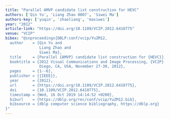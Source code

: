 ```yaml
---
title: "Parallel AMVP candidate list construction for HEVC"
authors: ['Qin Yu', 'Liang Zhao 0007', 'Siwei Ma']
authors-key: ['yuqin', 'zhaoliang', 'masiwei']
year: "2012"
article-link: "https://doi.org/10.1109/VCIP.2012.6410775"
venue: "VCIP"
bibex: "@inproceedings{DBLP:conf/vcip/YuZM12,
  author    = {Qin Yu and
               Liang Zhao and
               Siwei Ma},
  title     = {Parallel {AMVP} candidate list construction for {HEVC}},
  booktitle = {2012 Visual Communications and Image Processing, {VCIP} 2012, San
               Diego, CA, USA, November 27-30, 2012},
  pages     = {1--6},
  publisher = {{IEEE}},
  year      = {2012},
  url       = {https://doi.org/10.1109/VCIP.2012.6410775},
  doi       = {10.1109/VCIP.2012.6410775},
  timestamp = {Wed, 16 Oct 2019 14:14:52 +0200},
  biburl    = {https://dblp.org/rec/conf/vcip/YuZM12.bib},
  bibsource = {dblp computer science bibliography, https://dblp.org}
}"
---
```

